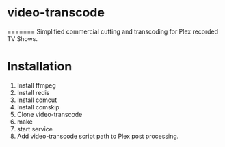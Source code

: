 # video-transcode
=======
Simplified commercial cutting and transcoding for Plex recorded TV Shows.
 
# Installation
1. Install ffmpeg
2. Install redis 
3. Install comcut
4. Install comskip
3. Clone video-transcode
4. make
5. start service
6. Add video-transcode script path to Plex post processing.

